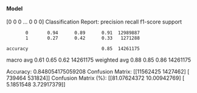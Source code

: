 #### Model
[0 0 0 ... 0 0 0]
Classification Report:
              precision    recall  f1-score   support

           0       0.94      0.89      0.91  12989887
           1       0.27      0.42      0.33   1271288

    accuracy                           0.85  14261175
   macro avg       0.61      0.65      0.62  14261175
weighted avg       0.88      0.85      0.86  14261175

Accuracy: 0.848054175059208
Confusion Matrix:
[[11562425  1427462]
 [  739464   531824]]
Confusion Matrix (%):
[[81.07624372 10.00942769]
 [ 5.1851548   3.72917379]]
